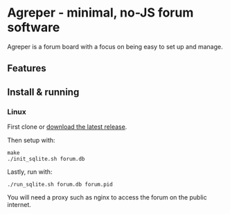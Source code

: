 # Agreper - minimal, no-JS forum software

Agreper is a forum board with a focus on being easy to set up and manage.

## Features

## Install & running

### Linux

First clone or [download the latest release](todo).

Then setup with:

```
make
./init_sqlite.sh forum.db
```

Lastly, run with:

```
./run_sqlite.sh forum.db forum.pid
```

You will need a proxy such as nginx to access the forum on the public internet.
